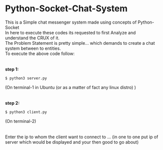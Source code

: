 # Python-Socket-Chat-System
This is a Simple chat messenger system made using concepts of Python-Socket\
In here to execute these codes its requested to first Analyze and understand the CRUX of it.\
The Problem Statement is pretty simple... which demands to create a chat system between to entities.\
To execute the above code follow:\
 \
 \
**step 1:** 
```
$ python3 server.py  
```
(On terminal-1 in Ubuntu (or as a matter of fact any linux distro) )\
 \
 \
**step 2:** 
```
$ python3 client.py  
```
(On terminal-2)\
 \
 \
Enter the ip to whom the client want to connect to ... (in one to one put ip of server which would be displayed and your then good to go about)
